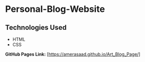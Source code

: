 # Personal-Blog-Website

## Technologies Used
- HTML
- CSS

**GitHub Pages Link:** [https://amerasaad.github.io/Art_Blog_Page/]
